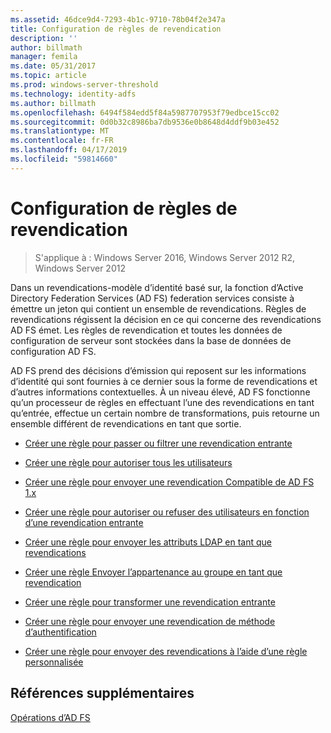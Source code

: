 ```yaml
---
ms.assetid: 46dce9d4-7293-4b1c-9710-78b04f2e347a
title: Configuration de règles de revendication
description: ''
author: billmath
manager: femila
ms.date: 05/31/2017
ms.topic: article
ms.prod: windows-server-threshold
ms.technology: identity-adfs
ms.author: billmath
ms.openlocfilehash: 6494f584edd5f84a5987707953f79edbce15cc02
ms.sourcegitcommit: 0d0b32c8986ba7db9536e0b8648d4ddf9b03e452
ms.translationtype: MT
ms.contentlocale: fr-FR
ms.lasthandoff: 04/17/2019
ms.locfileid: "59814660"
---
```

# <a name="configuring-claim-rules"></a>Configuration de règles de revendication

>S'applique à : Windows Server 2016, Windows Server 2012 R2, Windows Server 2012

Dans un revendications\-modèle d’identité basé sur, la fonction d’Active Directory Federation Services \(AD FS\) federation services consiste à émettre un jeton qui contient un ensemble de revendications. Règles de revendications régissent la décision en ce qui concerne des revendications AD FS émet. Les règles de revendication et toutes les données de configuration de serveur sont stockées dans la base de données de configuration AD FS.  
  
AD FS prend des décisions d’émission qui reposent sur les informations d’identité qui sont fournies à ce dernier sous la forme de revendications et d’autres informations contextuelles. À un niveau élevé, AD FS fonctionne qu’un processeur de règles en effectuant l’une des revendications en tant qu’entrée, effectue un certain nombre de transformations, puis retourne un ensemble différent de revendications en tant que sortie.  
  
-   [Créer une règle pour passer ou filtrer une revendication entrante](../../ad-fs/operations/Create-a-Rule-to-Pass-Through-or-Filter-an-Incoming-Claim.md)  
  
-   [Créer une règle pour autoriser tous les utilisateurs](../../ad-fs/operations/Create-a-Rule-to-Permit-All-Users.md)  

-   [Créer une règle pour envoyer une revendication Compatible de AD FS 1.x](../../ad-fs/operations/Create-a-Rule-to-Send-an-AD-FS-1x-Compatible-Claim.md)
  
-   [Créer une règle pour autoriser ou refuser des utilisateurs en fonction d’une revendication entrante](../../ad-fs/operations/Create-a-Rule-to-Permit-or-Deny-Users-Based-on-an-Incoming-Claim.md)  
  
-   [Créer une règle pour envoyer les attributs LDAP en tant que revendications](../../ad-fs/operations/Create-a-Rule-to-Send-LDAP-Attributes-as-Claims.md)  
  
-   [Créer une règle Envoyer l’appartenance au groupe en tant que revendication](../../ad-fs/operations/Create-a-Rule-to-Send-Group-Membership-as-a-Claim.md)  
  
-   [Créer une règle pour transformer une revendication entrante](../../ad-fs/operations/Create-a-Rule-to-Transform-an-Incoming-Claim.md)  
  
-   [Créer une règle pour envoyer une revendication de méthode d’authentification](../../ad-fs/operations/Create-a-Rule-to-Send-an-Authentication-Method-Claim.md)  
  
-   [Créer une règle pour envoyer des revendications à l’aide d’une règle personnalisée](../../ad-fs/operations/Create-a-Rule-to-Send-Claims-Using-a-Custom-Rule.md)  

## <a name="additional-references"></a>Références supplémentaires  

[Opérations d’AD FS](../../ad-fs/AD-FS-2016-Operations.md)
